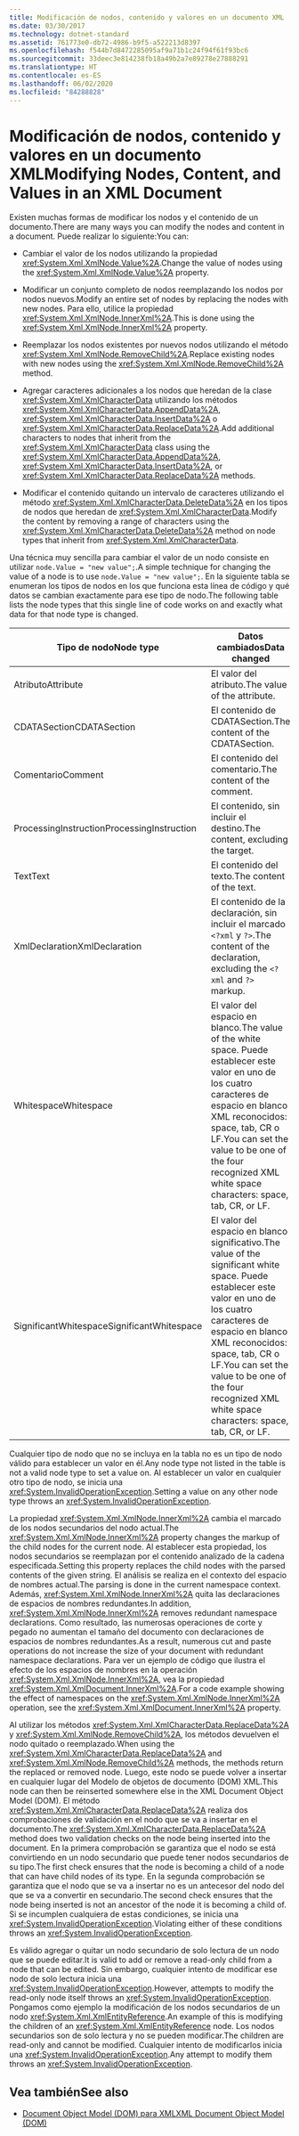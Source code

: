 ```yaml
---
title: Modificación de nodos, contenido y valores en un documento XML
ms.date: 03/30/2017
ms.technology: dotnet-standard
ms.assetid: 761773e0-db72-4986-b9f5-a522213d8397
ms.openlocfilehash: f544b7d8472285095af9a71b1c24f94f61f93bc6
ms.sourcegitcommit: 33deec3e814238fb18a49b2a7e89278e27888291
ms.translationtype: HT
ms.contentlocale: es-ES
ms.lasthandoff: 06/02/2020
ms.locfileid: "84288828"
---
```

# <a name="modifying-nodes-content-and-values-in-an-xml-document"></a><span data-ttu-id="cbdca-102">Modificación de nodos, contenido y valores en un documento XML</span><span class="sxs-lookup"><span data-stu-id="cbdca-102">Modifying Nodes, Content, and Values in an XML Document</span></span>
<span data-ttu-id="cbdca-103">Existen muchas formas de modificar los nodos y el contenido de un documento.</span><span class="sxs-lookup"><span data-stu-id="cbdca-103">There are many ways you can modify the nodes and content in a document.</span></span> <span data-ttu-id="cbdca-104">Puede realizar lo siguiente:</span><span class="sxs-lookup"><span data-stu-id="cbdca-104">You can:</span></span>  
  
- <span data-ttu-id="cbdca-105">Cambiar el valor de los nodos utilizando la propiedad <xref:System.Xml.XmlNode.Value%2A>.</span><span class="sxs-lookup"><span data-stu-id="cbdca-105">Change the value of nodes using the <xref:System.Xml.XmlNode.Value%2A> property.</span></span>  
  
- <span data-ttu-id="cbdca-106">Modificar un conjunto completo de nodos reemplazando los nodos por nodos nuevos.</span><span class="sxs-lookup"><span data-stu-id="cbdca-106">Modify an entire set of nodes by replacing the nodes with new nodes.</span></span> <span data-ttu-id="cbdca-107">Para ello, utilice la propiedad <xref:System.Xml.XmlNode.InnerXml%2A>.</span><span class="sxs-lookup"><span data-stu-id="cbdca-107">This is done using the <xref:System.Xml.XmlNode.InnerXml%2A> property.</span></span>  
  
- <span data-ttu-id="cbdca-108">Reemplazar los nodos existentes por nuevos nodos utilizando el método <xref:System.Xml.XmlNode.RemoveChild%2A>.</span><span class="sxs-lookup"><span data-stu-id="cbdca-108">Replace existing nodes with new nodes using the <xref:System.Xml.XmlNode.RemoveChild%2A> method.</span></span>  
  
- <span data-ttu-id="cbdca-109">Agregar caracteres adicionales a los nodos que heredan de la clase <xref:System.Xml.XmlCharacterData> utilizando los métodos <xref:System.Xml.XmlCharacterData.AppendData%2A>, <xref:System.Xml.XmlCharacterData.InsertData%2A> o <xref:System.Xml.XmlCharacterData.ReplaceData%2A>.</span><span class="sxs-lookup"><span data-stu-id="cbdca-109">Add additional characters to nodes that inherit from the <xref:System.Xml.XmlCharacterData> class using the <xref:System.Xml.XmlCharacterData.AppendData%2A>, <xref:System.Xml.XmlCharacterData.InsertData%2A>, or <xref:System.Xml.XmlCharacterData.ReplaceData%2A> methods.</span></span>  
  
- <span data-ttu-id="cbdca-110">Modificar el contenido quitando un intervalo de caracteres utilizando el método <xref:System.Xml.XmlCharacterData.DeleteData%2A> en los tipos de nodos que heredan de <xref:System.Xml.XmlCharacterData>.</span><span class="sxs-lookup"><span data-stu-id="cbdca-110">Modify the content by removing a range of characters using the <xref:System.Xml.XmlCharacterData.DeleteData%2A> method on node types that inherit from <xref:System.Xml.XmlCharacterData>.</span></span>  
  
 <span data-ttu-id="cbdca-111">Una técnica muy sencilla para cambiar el valor de un nodo consiste en utilizar `node.Value = "new value";`.</span><span class="sxs-lookup"><span data-stu-id="cbdca-111">A simple technique for changing the value of a node is to use `node.Value = "new value";`.</span></span> <span data-ttu-id="cbdca-112">En la siguiente tabla se enumeran los tipos de nodos en los que funciona esta línea de código y qué datos se cambian exactamente para ese tipo de nodo.</span><span class="sxs-lookup"><span data-stu-id="cbdca-112">The following table lists the node types that this single line of code works on and exactly what data for that node type is changed.</span></span>  
  
|<span data-ttu-id="cbdca-113">Tipo de nodo</span><span class="sxs-lookup"><span data-stu-id="cbdca-113">Node type</span></span>|<span data-ttu-id="cbdca-114">Datos cambiados</span><span class="sxs-lookup"><span data-stu-id="cbdca-114">Data changed</span></span>|  
|---------------|------------------|  
|<span data-ttu-id="cbdca-115">Atributo</span><span class="sxs-lookup"><span data-stu-id="cbdca-115">Attribute</span></span>|<span data-ttu-id="cbdca-116">El valor del atributo.</span><span class="sxs-lookup"><span data-stu-id="cbdca-116">The value of the attribute.</span></span>|  
|<span data-ttu-id="cbdca-117">CDATASection</span><span class="sxs-lookup"><span data-stu-id="cbdca-117">CDATASection</span></span>|<span data-ttu-id="cbdca-118">El contenido de CDATASection.</span><span class="sxs-lookup"><span data-stu-id="cbdca-118">The content of the CDATASection.</span></span>|  
|<span data-ttu-id="cbdca-119">Comentario</span><span class="sxs-lookup"><span data-stu-id="cbdca-119">Comment</span></span>|<span data-ttu-id="cbdca-120">El contenido del comentario.</span><span class="sxs-lookup"><span data-stu-id="cbdca-120">The content of the comment.</span></span>|  
|<span data-ttu-id="cbdca-121">ProcessingInstruction</span><span class="sxs-lookup"><span data-stu-id="cbdca-121">ProcessingInstruction</span></span>|<span data-ttu-id="cbdca-122">El contenido, sin incluir el destino.</span><span class="sxs-lookup"><span data-stu-id="cbdca-122">The content, excluding the target.</span></span>|  
|<span data-ttu-id="cbdca-123">Text</span><span class="sxs-lookup"><span data-stu-id="cbdca-123">Text</span></span>|<span data-ttu-id="cbdca-124">El contenido del texto.</span><span class="sxs-lookup"><span data-stu-id="cbdca-124">The content of the text.</span></span>|  
|<span data-ttu-id="cbdca-125">XmlDeclaration</span><span class="sxs-lookup"><span data-stu-id="cbdca-125">XmlDeclaration</span></span>|<span data-ttu-id="cbdca-126">El contenido de la declaración, sin incluir el marcado `<?xml` y `?>`.</span><span class="sxs-lookup"><span data-stu-id="cbdca-126">The content of the declaration, excluding the `<?xml` and `?>` markup.</span></span>|  
|<span data-ttu-id="cbdca-127">Whitespace</span><span class="sxs-lookup"><span data-stu-id="cbdca-127">Whitespace</span></span>|<span data-ttu-id="cbdca-128">El valor del espacio en blanco.</span><span class="sxs-lookup"><span data-stu-id="cbdca-128">The value of the white space.</span></span> <span data-ttu-id="cbdca-129">Puede establecer este valor en uno de los cuatro caracteres de espacio en blanco XML reconocidos: space, tab, CR o LF.</span><span class="sxs-lookup"><span data-stu-id="cbdca-129">You can set the value to be one of the four recognized XML white space characters: space, tab, CR, or LF.</span></span>|  
|<span data-ttu-id="cbdca-130">SignificantWhitespace</span><span class="sxs-lookup"><span data-stu-id="cbdca-130">SignificantWhitespace</span></span>|<span data-ttu-id="cbdca-131">El valor del espacio en blanco significativo.</span><span class="sxs-lookup"><span data-stu-id="cbdca-131">The value of the significant white space.</span></span> <span data-ttu-id="cbdca-132">Puede establecer este valor en uno de los cuatro caracteres de espacio en blanco XML reconocidos: space, tab, CR o LF.</span><span class="sxs-lookup"><span data-stu-id="cbdca-132">You can set the value to be one of the four recognized XML white space characters: space, tab, CR, or LF.</span></span>|  
  
 <span data-ttu-id="cbdca-133">Cualquier tipo de nodo que no se incluya en la tabla no es un tipo de nodo válido para establecer un valor en él.</span><span class="sxs-lookup"><span data-stu-id="cbdca-133">Any node type not listed in the table is not a valid node type to set a value on.</span></span> <span data-ttu-id="cbdca-134">Al establecer un valor en cualquier otro tipo de nodo, se inicia una <xref:System.InvalidOperationException>.</span><span class="sxs-lookup"><span data-stu-id="cbdca-134">Setting a value on any other node type throws an <xref:System.InvalidOperationException>.</span></span>  
  
 <span data-ttu-id="cbdca-135">La propiedad <xref:System.Xml.XmlNode.InnerXml%2A> cambia el marcado de los nodos secundarios del nodo actual.</span><span class="sxs-lookup"><span data-stu-id="cbdca-135">The <xref:System.Xml.XmlNode.InnerXml%2A> property changes the markup of the child nodes for the current node.</span></span> <span data-ttu-id="cbdca-136">Al establecer esta propiedad, los nodos secundarios se reemplazan por el contenido analizado de la cadena especificada.</span><span class="sxs-lookup"><span data-stu-id="cbdca-136">Setting this property replaces the child nodes with the parsed contents of the given string.</span></span> <span data-ttu-id="cbdca-137">El análisis se realiza en el contexto del espacio de nombres actual.</span><span class="sxs-lookup"><span data-stu-id="cbdca-137">The parsing is done in the current namespace context.</span></span> <span data-ttu-id="cbdca-138">Además, <xref:System.Xml.XmlNode.InnerXml%2A> quita las declaraciones de espacios de nombres redundantes.</span><span class="sxs-lookup"><span data-stu-id="cbdca-138">In addition, <xref:System.Xml.XmlNode.InnerXml%2A> removes redundant namespace declarations.</span></span> <span data-ttu-id="cbdca-139">Como resultado, las numerosas operaciones de corte y pegado no aumentan el tamaño del documento con declaraciones de espacios de nombres redundantes.</span><span class="sxs-lookup"><span data-stu-id="cbdca-139">As a result, numerous cut and paste operations do not increase the size of your document with redundant namespace declarations.</span></span> <span data-ttu-id="cbdca-140">Para ver un ejemplo de código que ilustra el efecto de los espacios de nombres en la operación <xref:System.Xml.XmlNode.InnerXml%2A>, vea la propiedad <xref:System.Xml.XmlDocument.InnerXml%2A>.</span><span class="sxs-lookup"><span data-stu-id="cbdca-140">For a code example showing the effect of namespaces on the <xref:System.Xml.XmlNode.InnerXml%2A> operation, see the <xref:System.Xml.XmlDocument.InnerXml%2A> property.</span></span>  
  
 <span data-ttu-id="cbdca-141">Al utilizar los métodos <xref:System.Xml.XmlCharacterData.ReplaceData%2A> y <xref:System.Xml.XmlNode.RemoveChild%2A>, los métodos devuelven el nodo quitado o reemplazado.</span><span class="sxs-lookup"><span data-stu-id="cbdca-141">When using the <xref:System.Xml.XmlCharacterData.ReplaceData%2A> and <xref:System.Xml.XmlNode.RemoveChild%2A> methods, the methods return the replaced or removed node.</span></span> <span data-ttu-id="cbdca-142">Luego, este nodo se puede volver a insertar en cualquier lugar del Modelo de objetos de documento (DOM) XML.</span><span class="sxs-lookup"><span data-stu-id="cbdca-142">This node can then be reinserted somewhere else in the XML Document Object Model (DOM).</span></span> <span data-ttu-id="cbdca-143">El método <xref:System.Xml.XmlCharacterData.ReplaceData%2A> realiza dos comprobaciones de validación en el nodo que se va a insertar en el documento.</span><span class="sxs-lookup"><span data-stu-id="cbdca-143">The <xref:System.Xml.XmlCharacterData.ReplaceData%2A> method does two validation checks on the node being inserted into the document.</span></span> <span data-ttu-id="cbdca-144">En la primera comprobación se garantiza que el nodo se está convirtiendo en un nodo secundario que puede tener nodos secundarios de su tipo.</span><span class="sxs-lookup"><span data-stu-id="cbdca-144">The first check ensures that the node is becoming a child of a node that can have child nodes of its type.</span></span> <span data-ttu-id="cbdca-145">En la segunda comprobación se garantiza que el nodo que se va a insertar no es un antecesor del nodo del que se va a convertir en secundario.</span><span class="sxs-lookup"><span data-stu-id="cbdca-145">The second check ensures that the node being inserted is not an ancestor of the node it is becoming a child of.</span></span> <span data-ttu-id="cbdca-146">Si se incumplen cualquiera de estas condiciones, se inicia una <xref:System.InvalidOperationException>.</span><span class="sxs-lookup"><span data-stu-id="cbdca-146">Violating either of these conditions throws an <xref:System.InvalidOperationException>.</span></span>  
  
 <span data-ttu-id="cbdca-147">Es válido agregar o quitar un nodo secundario de solo lectura de un nodo que se puede editar.</span><span class="sxs-lookup"><span data-stu-id="cbdca-147">It is valid to add or remove a read-only child from a node that can be edited.</span></span> <span data-ttu-id="cbdca-148">Sin embargo, cualquier intento de modificar ese nodo de solo lectura inicia una <xref:System.InvalidOperationException>.</span><span class="sxs-lookup"><span data-stu-id="cbdca-148">However, attempts to modify the read-only node itself throws an <xref:System.InvalidOperationException>.</span></span> <span data-ttu-id="cbdca-149">Pongamos como ejemplo la modificación de los nodos secundarios de un nodo <xref:System.Xml.XmlEntityReference>.</span><span class="sxs-lookup"><span data-stu-id="cbdca-149">An example of this is modifying the children of an <xref:System.Xml.XmlEntityReference> node.</span></span> <span data-ttu-id="cbdca-150">Los nodos secundarios son de solo lectura y no se pueden modificar.</span><span class="sxs-lookup"><span data-stu-id="cbdca-150">The children are read-only and cannot be modified.</span></span> <span data-ttu-id="cbdca-151">Cualquier intento de modificarlos inicia una <xref:System.InvalidOperationException>.</span><span class="sxs-lookup"><span data-stu-id="cbdca-151">Any attempt to modify them throws an <xref:System.InvalidOperationException>.</span></span>  
  
## <a name="see-also"></a><span data-ttu-id="cbdca-152">Vea también</span><span class="sxs-lookup"><span data-stu-id="cbdca-152">See also</span></span>

- [<span data-ttu-id="cbdca-153">Document Object Model (DOM) para XML</span><span class="sxs-lookup"><span data-stu-id="cbdca-153">XML Document Object Model (DOM)</span></span>](xml-document-object-model-dom.md)
